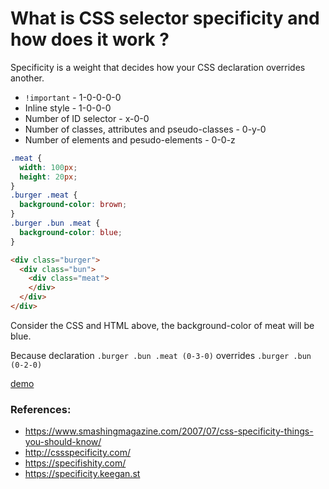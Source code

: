 # What is CSS selector specificity and how does it work ?
Specificity is a weight that decides how your CSS declaration overrides another.

 - `!important` - 1-0-0-0-0
 - Inline style - 1-0-0-0
 - Number of ID selector - x-0-0
 - Number of classes, attributes and pseudo-classes - 0-y-0
 - Number of elements and pesudo-elements - 0-0-z
 
```css
.meat {
  width: 100px;
  height: 20px;
}
.burger .meat {
  background-color: brown;
}
.burger .bun .meat {
  background-color: blue;
}
```
```html
<div class="burger">
  <div class="bun">
    <div class="meat">
    </div>
  </div>
</div>
```

Consider the CSS and HTML above, the background-color of meat will be blue.

Because declaration `.burger .bun .meat (0-3-0)` overrides `.burger .bun (0-2-0)`

[demo](https://codepen.io/kmsheng/pen/qvKjxg/)
 
### References:
  - https://www.smashingmagazine.com/2007/07/css-specificity-things-you-should-know/
  - http://cssspecificity.com/
  - https://specifishity.com/
  - https://specificity.keegan.st
